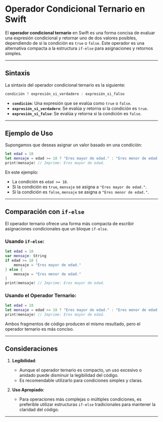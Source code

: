 # Operador Condicional Ternario en Swift

El **operador condicional ternario** en Swift es una forma concisa de evaluar una expresión condicional y retornar uno de dos valores posibles, dependiendo de si la condición es `true` o `false`. Este operador es una alternativa compacta a la estructura `if-else` para asignaciones y retornos simples.

---

## Sintaxis

La sintaxis del operador condicional ternario es la siguiente:

```swift
condición ? expresión_si_verdadero : expresión_si_falso
```

- **`condición`**: Una expresión que se evalúa como `true` o `false`.
- **`expresión_si_verdadero`**: Se evalúa y retorna si la condición es `true`.
- **`expresión_si_falso`**: Se evalúa y retorna si la condición es `false`.

---

## Ejemplo de Uso

Supongamos que deseas asignar un valor basado en una condición:

```swift
let edad = 18
let mensaje = edad >= 18 ? "Eres mayor de edad." : "Eres menor de edad."
print(mensaje) // Imprime: Eres mayor de edad.
```

En este ejemplo:
- La condición es `edad >= 18`.
- Si la condición es `true`, `mensaje` se asigna a `"Eres mayor de edad."`.
- Si la condición es `false`, `mensaje` se asigna a `"Eres menor de edad."`.

---

## Comparación con `if-else`

El operador ternario ofrece una forma más compacta de escribir asignaciones condicionales que un bloque `if-else`.

### Usando `if-else`:

```swift
let edad = 18
var mensaje: String
if edad >= 18 {
    mensaje = "Eres mayor de edad."
} else {
    mensaje = "Eres menor de edad."
}
print(mensaje) // Imprime: Eres mayor de edad.
```

### Usando el Operador Ternario:

```swift
let edad = 18
let mensaje = edad >= 18 ? "Eres mayor de edad." : "Eres menor de edad."
print(mensaje) // Imprime: Eres mayor de edad.
```

Ambos fragmentos de código producen el mismo resultado, pero el operador ternario es más conciso.

---

## Consideraciones

1. **Legibilidad**:
   - Aunque el operador ternario es compacto, un uso excesivo o anidado puede disminuir la legibilidad del código.
   - Es recomendable utilizarlo para condiciones simples y claras.

2. **Uso Apropiado**:
   - Para operaciones más complejas o múltiples condiciones, es preferible utilizar estructuras `if-else` tradicionales para mantener la claridad del código.

---
